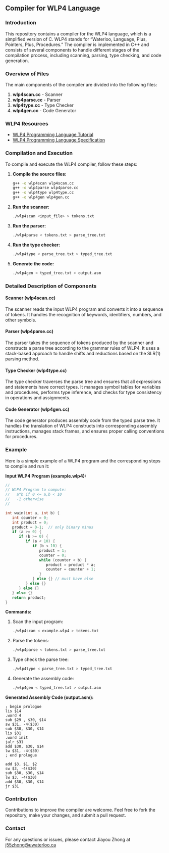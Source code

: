## Compiler for WLP4 Language

### Introduction
This repository contains a compiler for the WLP4 language, which is a simplified version of C. WLP4 stands for “Waterloo, Language, Plus, Pointers, Plus, Procedures.” The compiler is implemented in C++ and consists of several components to handle different stages of the compilation process, including scanning, parsing, type checking, and code generation.

### Overview of Files
The main components of the compiler are divided into the following files:

1. **wlp4scan.cc** - Scanner
2. **wlp4parse.cc** - Parser
3. **wlp4type.cc** - Type Checker
4. **wlp4gen.cc** - Code Generator

### WLP4 Resources
- [WLP4 Programming Language Tutorial](https://student.cs.uwaterloo.ca/~cs241/wlp4/WLP4tutorial.html)
- [WLP4 Programming Language Specification](https://student.cs.uwaterloo.ca/~cs241/wlp4/WLP4.html)

### Compilation and Execution
To compile and execute the WLP4 compiler, follow these steps:

1. **Compile the source files:**
    ```sh
    g++ -o wlp4scan wlp4scan.cc
    g++ -o wlp4parse wlp4parse.cc
    g++ -o wlp4type wlp4type.cc
    g++ -o wlp4gen wlp4gen.cc
    ```

2. **Run the scanner:**
    ```sh
    ./wlp4scan <input_file> > tokens.txt
    ```

3. **Run the parser:**
    ```sh
    ./wlp4parse < tokens.txt > parse_tree.txt
    ```

4. **Run the type checker:**
    ```sh
    ./wlp4type < parse_tree.txt > typed_tree.txt
    ```

5. **Generate the code:**
    ```sh
    ./wlp4gen < typed_tree.txt > output.asm
    ```

### Detailed Description of Components

#### Scanner (wlp4scan.cc)
The scanner reads the input WLP4 program and converts it into a sequence of tokens. It handles the recognition of keywords, identifiers, numbers, and other symbols.

#### Parser (wlp4parse.cc)
The parser takes the sequence of tokens produced by the scanner and constructs a parse tree according to the grammar rules of WLP4. It uses a stack-based approach to handle shifts and reductions based on the SLR(1) parsing method.

#### Type Checker (wlp4type.cc)
The type checker traverses the parse tree and ensures that all expressions and statements have correct types. It manages symbol tables for variables and procedures, performs type inference, and checks for type consistency in operations and assignments.

#### Code Generator (wlp4gen.cc)
The code generator produces assembly code from the typed parse tree. It handles the translation of WLP4 constructs into corresponding assembly instructions, manages stack frames, and ensures proper calling conventions for procedures.

### Example
Here is a simple example of a WLP4 program and the corresponding steps to compile and run it:

**Input WLP4 Program (example.wlp4):**
```c
//
// WLP4 Program to compute:
//   a^b if 0 <= a,b < 10
//   -1 otherwise
//

int wain(int a, int b) {
   int counter = 0;
   int product = 0;
   product = 0-1;  // only binary minus
   if (a >= 0) {
      if (b >= 0) {
         if (a < 10) {
            if (b < 10) {
               product = 1;
               counter = 0;
               while (counter < b) {
                  product = product * a;
                  counter = counter + 1;
               }
            } else {} // must have else
         } else {} 
      } else {} 
   } else {}
   return product;
}
```

**Commands:**
1. Scan the input program:
    ```sh
    ./wlp4scan < example.wlp4 > tokens.txt
    ```

2. Parse the tokens:
    ```sh
    ./wlp4parse < tokens.txt > parse_tree.txt
    ```

3. Type check the parse tree:
    ```sh
    ./wlp4type < parse_tree.txt > typed_tree.txt
    ```

4. Generate the assembly code:
    ```sh
    ./wlp4gen < typed_tree.txt > output.asm
    ```

**Generated Assembly Code (output.asm):**
```assembly
; begin prologue
lis $14
.word 4
sub $29 , $30, $14
sw $31, -4($30)
sub $30, $30, $14
lis $31
.word init
jalr $31
add $30, $30, $14
lw $31, -4($30)
; end prologue

add $3, $1, $2
sw $3, -4($30)
sub $30, $30, $14
lw $3, -4($30)
add $30, $30, $14
jr $31
```

### Contribution
Contributions to improve the compiler are welcome. Feel free to fork the repository, make your changes, and submit a pull request.

### Contact
For any questions or issues, please contact Jiayou Zhong at j55zhong@uwaterloo.ca
